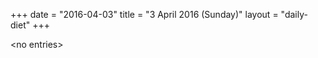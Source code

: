 +++
date = "2016-04-03"
title = "3 April 2016 (Sunday)"
layout = "daily-diet"
+++


\<no entries\>

